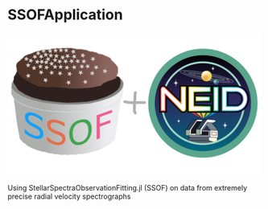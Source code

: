 # SSOFApplication

![SSOF and NEID logos](https://raw.githubusercontent.com/christiangil/SSOFApplication/master/ssof_neid.PNG)

Using StellarSpectraObservationFitting.jl (SSOF) on data from extremely precise radial velocity spectrographs
